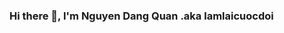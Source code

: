 ### Hi there 👋, I'm Nguyen Dang Quan .aka lamlaicuocdoi

<!--
**danquan/danquan** is a ✨ _special_ ✨ repository because its `README.md` (this file) appears on your GitHub profile.

Here are some ideas to get you started:

- 🌱 I’m currently learning IT at UET
- 🤔 I’m looking for what I gonna love, and what I gonna do
-->
